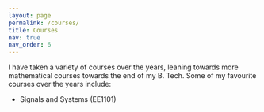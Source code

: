 ```yaml
---
layout: page
permalink: /courses/
title: Courses
nav: true
nav_order: 6
---
```


I have taken a variety of courses over the years, leaning towards more mathematical courses towards the end of my B. Tech. Some of my favourite courses over the years include:

- Signals and Systems (EE1101) 
